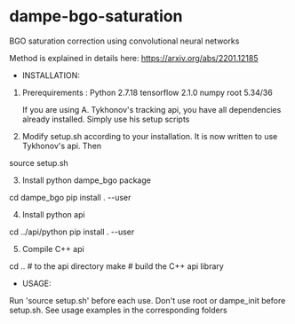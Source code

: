 # dampe-bgo-saturation

BGO saturation correction using convolutional neural networks

Method is explained in details here:
https://arxiv.org/abs/2201.12185

* INSTALLATION:

1. Prerequirements : 
    Python 2.7.18
    tensorflow 2.1.0
    numpy
    root 5.34/36

   If you are using A. Tykhonov's tracking api, you have all dependencies
already installed. Simply use his setup scripts

2. Modify setup.sh according to your installation. It is now written to use Tykhonov's api. Then

source setup.sh

3. Install python dampe_bgo package

cd dampe_bgo
pip install . --user

4. Install python api

cd ../api/python
pip install . --user

5. Compile C++ api

cd .. # to the api directory
make # build the C++ api library

* USAGE:

Run 'source setup.sh' before each use. Don't use root or dampe_init before setup.sh. See usage examples in the corresponding folders
